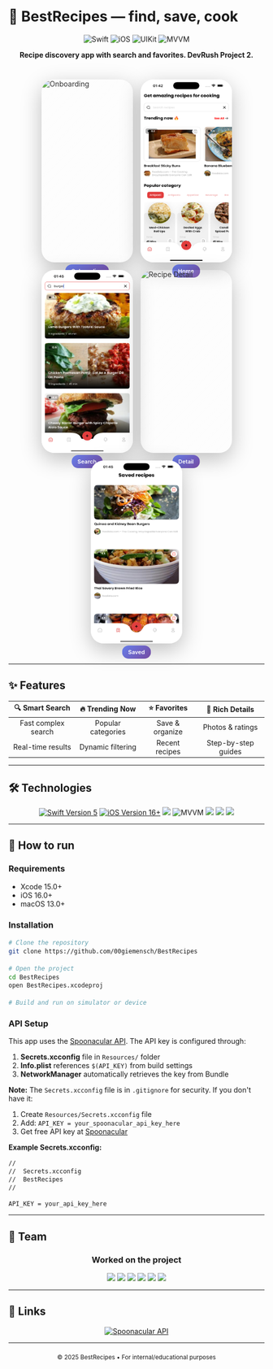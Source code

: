 # 🍳 BestRecipes — find, save, cook

<div align="center">

![Swift](https://img.shields.io/badge/Swift-5.0-orange?style=for-the-badge&logo=swift)
![iOS](https://img.shields.io/badge/iOS-16%2B-black?style=for-the-badge&logo=apple)
![UIKit](https://img.shields.io/badge/UIKit-blue?style=for-the-badge)
![MVVM](https://img.shields.io/badge/MVVM-ff69b4?style=for-the-badge)

</div>

<div align="center">

**Recipe discovery app with search and favorites. DevRush Project 2.**

</div>

<style>
.screens-showcase {
  display: flex;
  justify-content: center;
  align-items: center;
  gap: 15px;
  margin: 40px 0;
  flex-wrap: wrap;
  perspective: 1000px;
}

.screen {
  width: 180px;
  height: 360px;
  border-radius: 25px;
  box-shadow: 0 12px 40px rgba(0,0,0,0.25);
  transition: all 0.8s cubic-bezier(0.4, 0, 0.2, 1);
  opacity: 0;
  transform: translateY(50px) scale(0.8) rotateY(15deg);
  animation: screenAppear 1.2s cubic-bezier(0.4, 0, 0.2, 1) forwards;
  position: relative;
  overflow: hidden;
}

.screen::before {
  content: '';
  position: absolute;
  top: 0;
  left: 0;
  right: 0;
  bottom: 0;
  background: linear-gradient(135deg, rgba(255,255,255,0.1) 0%, rgba(255,255,255,0) 100%);
  border-radius: 25px;
  pointer-events: none;
}

.screen:nth-child(1) { animation-delay: 0s; }
.screen:nth-child(2) { animation-delay: 0.2s; }
.screen:nth-child(3) { animation-delay: 0.4s; }
.screen:nth-child(4) { animation-delay: 0.6s; }
.screen:nth-child(5) { animation-delay: 0.8s; }

@keyframes screenAppear {
  0% {
    opacity: 0;
    transform: translateY(50px) scale(0.8) rotateY(15deg);
  }
  50% {
    opacity: 0.8;
    transform: translateY(-10px) scale(1.05) rotateY(5deg);
  }
  100% {
    opacity: 1;
    transform: translateY(0) scale(1) rotateY(0deg);
  }
}

.screen:hover {
  transform: translateY(-15px) scale(1.08) rotateY(-5deg);
  box-shadow: 0 20px 60px rgba(0,0,0,0.35);
  z-index: 10;
}

.screen-container {
  position: relative;
  display: flex;
  flex-direction: column;
  align-items: center;
}

.screen-label {
  position: absolute;
  bottom: -30px;
  left: 50%;
  transform: translateX(-50%);
  background: linear-gradient(135deg, #667eea 0%, #764ba2 100%);
  color: white;
  padding: 6px 12px;
  border-radius: 15px;
  font-size: 11px;
  font-weight: 600;
  opacity: 0;
  animation: labelAppear 0.6s ease forwards;
  animation-delay: 1s;
}

.screen:nth-child(1) .screen-label { animation-delay: 1.0s; }
.screen:nth-child(2) .screen-label { animation-delay: 1.2s; }
.screen:nth-child(3) .screen-label { animation-delay: 1.4s; }
.screen:nth-child(4) .screen-label { animation-delay: 1.6s; }
.screen:nth-child(5) .screen-label { animation-delay: 1.8s; }

@keyframes labelAppear {
  from {
    opacity: 0;
    transform: translateX(-50%) translateY(10px);
  }
  to {
    opacity: 1;
    transform: translateX(-50%) translateY(0);
  }
}

@media (max-width: 768px) {
  .screens-showcase {
    gap: 10px;
  }
  .screen {
    width: 140px;
    height: 280px;
  }
}
</style>

<div class="screens-showcase">
  <div class="screen-container">
    <img src="docs/screens/onboarding.png" alt="Onboarding" class="screen">
    <div class="screen-label">Onboarding</div>
  </div>
  <div class="screen-container">
    <img src="docs/screens/home.png" alt="Home Screen" class="screen">
    <div class="screen-label">Home</div>
  </div>
  <div class="screen-container">
    <img src="docs/screens/search.png" alt="Search" class="screen">
    <div class="screen-label">Search</div>
  </div>
  <div class="screen-container">
    <img src="docs/screens/detail.png" alt="Recipe Detail" class="screen">
    <div class="screen-label">Detail</div>
  </div>
  <div class="screen-container">
    <img src="docs/screens/saved.png" alt="Saved Recipes" class="screen">
    <div class="screen-label">Saved</div>
  </div>
</div>

---

## ✨ Features

<div align="center">

| 🔍 **Smart Search** | 🔥 **Trending Now** | ⭐ **Favorites** | 📄 **Rich Details** |
|:---:|:---:|:---:|:---:|
| Fast complex search | Popular categories | Save & organize | Photos & ratings |
| Real-time results | Dynamic filtering | Recent recipes | Step-by-step guides |

</div>

---

## 🛠 Technologies

<div align="center">

<a href="https://swift.org">
<img src="https://img.shields.io/badge/Swift-5-orange?style=for-the-badge&logo=swift" alt="Swift Version 5" /></a>
<a href="https://developer.apple.com/ios/">
<img src="https://img.shields.io/badge/iOS-16%2B-black?style=for-the-badge&logo=apple" alt="iOS Version 16+"/></a>
<img src="https://img.shields.io/badge/UIKit-blue?style=for-the-badge"/>
<img src="https://img.shields.io/badge/MVVM-ff69b4?style=for-the-badge" alt="MVVM" />
<img src="https://img.shields.io/badge/URLSession-red?style=for-the-badge"/>
<img src="https://img.shields.io/badge/JSONDecoder-green?style=for-the-badge"/>
<img src="https://img.shields.io/badge/UserDefaults-yellow?style=for-the-badge"/>

</div>

---

## 🚀 How to run

### Requirements
- Xcode 15.0+
- iOS 16.0+
- macOS 13.0+

### Installation
```bash
# Clone the repository
git clone https://github.com/00giemensch/BestRecipes

# Open the project
cd BestRecipes
open BestRecipes.xcodeproj

# Build and run on simulator or device
```

### API Setup
This app uses the [Spoonacular API](https://spoonacular.com/food-api). The API key is configured through:

1. **Secrets.xcconfig** file in `Resources/` folder
2. **Info.plist** references `$(API_KEY)` from build settings
3. **NetworkManager** automatically retrieves the key from Bundle

**Note:** The `Secrets.xcconfig` file is in `.gitignore` for security. If you don't have it:

1. Create `Resources/Secrets.xcconfig` file
2. Add: `API_KEY = your_spoonacular_api_key_here`
3. Get free API key at [Spoonacular](https://spoonacular.com/food-api)

**Example Secrets.xcconfig:**
```
//
//  Secrets.xcconfig
//  BestRecipes
//

API_KEY = your_api_key_here
```

---

## 👥 Team

<div align="center">

### Worked on the project

<a href="https://github.com/nurislam-kenzheyev22">
<img src="https://img.shields.io/badge/Nurislam-orange?style=for-the-badge"/></a>
<a href="https://github.com/Croha-lili"> 
<img src="https://img.shields.io/badge/Anastasia-green?style=for-the-badge"/></a>
<a href="https://github.com/VaryaUtkina">
<img src="https://img.shields.io/badge/Varya-pink?style=for-the-badge"/></a>
<a href="https://github.com/Ankor45">
<img src="https://img.shields.io/badge/Ankor45-blue?style=for-the-badge"/></a>
<a href="https://github.com/00giemensch">
<img src="https://img.shields.io/badge/00giemensch-purple?style=for-the-badge"/></a>
<a href="https://github.com/PilotBro">
<img src="https://img.shields.io/badge/Nikita-cyan?style=for-the-badge"/></a>

</div>

---

## 🔗 Links

<div align="center">

<a href="https://spoonacular.com/food-api">
<img src="https://img.shields.io/badge/Spoonacular_API-FF6B6B?style=for-the-badge&logo=spoonacular&logoColor=white" alt="Spoonacular API"/>
</a>

</div>

---

<div align="center">

<sub>© 2025 BestRecipes • For internal/educational purposes</sub>

</div>

